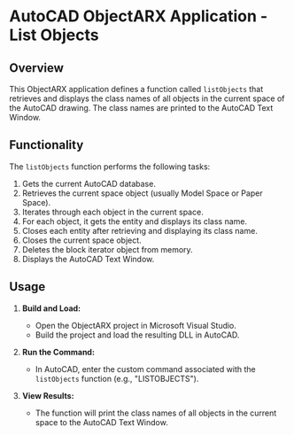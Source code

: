 # AutoCAD ObjectARX Application - List Objects
 
## Overview
 
This ObjectARX application defines a function called `listObjects` that retrieves and displays the class names of all objects in the current space of the AutoCAD drawing. The class names are printed to the AutoCAD Text Window.
 
## Functionality
 
The `listObjects` function performs the following tasks:
 
1. Gets the current AutoCAD database.
2. Retrieves the current space object (usually Model Space or Paper Space).
3. Iterates through each object in the current space.
4. For each object, it gets the entity and displays its class name.
5. Closes each entity after retrieving and displaying its class name.
6. Closes the current space object.
7. Deletes the block iterator object from memory.
8. Displays the AutoCAD Text Window.
 
## Usage
 
1. **Build and Load:**
   - Open the ObjectARX project in Microsoft Visual Studio.
   - Build the project and load the resulting DLL in AutoCAD.
 
2. **Run the Command:**
   - In AutoCAD, enter the custom command associated with the `listObjects` function (e.g., "LISTOBJECTS").
 
3. **View Results:**
   - The function will print the class names of all objects in the current space to the AutoCAD Text Window.